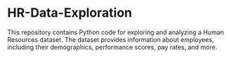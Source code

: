# HR-Data-Exploration
This repository contains Python code for exploring and analyzing a Human Resources dataset. The dataset provides information about employees, including their demographics, performance scores, pay rates, and more.
